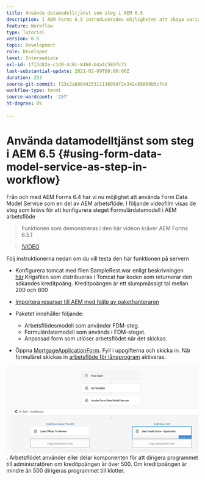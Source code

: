 ```yaml
---
title: Använda datamodelltjänst som steg i AEM 6.5
description: I AEM Forms 6.5 introducerades möjligheten att skapa variabler i AEM. Med den här nya funktionen som använder tjänsten Anropa formulärdatamodell i AEM arbetsflöde har det blivit mycket enkelt. I följande video får du hjälp med att använda tjänsten Anropa formulärdatamodell i AEM arbetsflöde.
feature: Workflow
type: Tutorial
version: 6.5
topic: Development
role: Developer
level: Intermediate
exl-id: 1f13d82e-c1d0-4c8c-8468-b4a4c5897c71
last-substantial-update: 2021-02-09T00:00:00Z
duration: 253
source-git-commit: f23c2ab86d42531113690df2e342c65060b5c7cd
workflow-type: tm+mt
source-wordcount: '257'
ht-degree: 0%

---
```


# Använda datamodelltjänst som steg i AEM 6.5 {#using-form-data-model-service-as-step-in-workflow}

Från och med AEM Forms 6.4 har vi nu möjlighet att använda Form Data Model Service som en del av AEM arbetsflöde. I följande videofilm visas de steg som krävs för att konfigurera steget Formulärdatamodell i AEM arbetsflöde

>Funktionen som demonstreras i den här videon kräver AEM Forms 6.5.1


>[!VIDEO](https://video.tv.adobe.com/v/28145?quality=12&learn=on)

Följ instruktionerna nedan om du vill testa den här funktionen på servern

* Konfigurera tomcat med filen SampleRest.war enligt beskrivningen [här](https://helpx.adobe.com/experience-manager/kt/forms/using/preparing-datasource-for-form-data-model-tutorial-use.html).Krigsfilen som distribueras i Tomcat har koden som returnerar den sökandes kreditpoäng. Kreditpoängen är ett slumpmässigt tal mellan 200 och 800

* [Importera resurser till AEM med hjälp av pakethanteraren](assets/aem65-loanapplication.zip)
* Paketet innehåller följande:

   * Arbetsflödesmodell som använder FDM-steg.
   * Formulärdatamodell som används i FDM-steget.
   * Anpassad form som utlöser arbetsflödet när det skickas.
* Öppna [MortgageApplicationForm](http://localhost:4502/content/dam/formsanddocuments/loanapplication/jcr:content?wcmmode=disabled). Fyll i uppgifterna och skicka in. När formuläret skickas in [arbetsflöde för låneprogram](http://http://localhost:4502/editor.html/conf/global/settings/workflow/models/LoanApplication2.html) aktiveras.

![ arbetsflöde ](assets/invokefdm651.PNG).
Arbetsflödet använder eller delar komponenten för att dirigera programmet till administratören om kreditpoängen är över 500. Om kreditpoängen är mindre än 500 dirigeras programmet till klotter.
